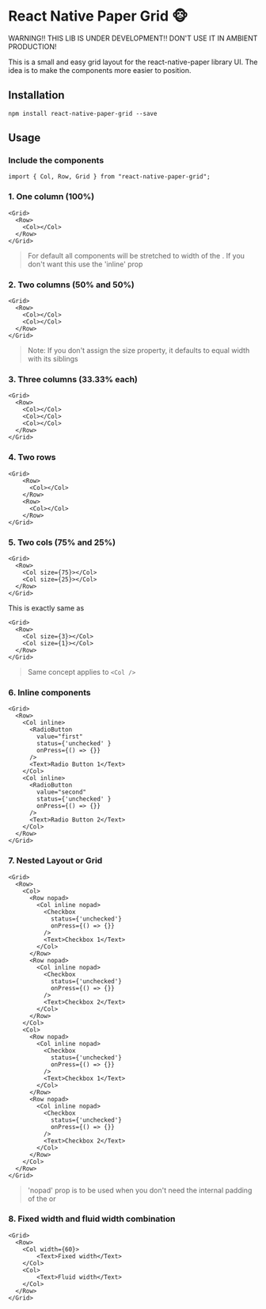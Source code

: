 # React Native Paper Grid 🐵
WARNING!! THIS LIB IS UNDER DEVELOPMENT!! DON'T USE IT IN AMBIENT PRODUCTION!

This is a small and easy grid layout for the react-native-paper library UI.
The idea is to make the components more easier to position.

## Installation

```
npm install react-native-paper-grid --save
```

## Usage

### Include the components

```
import { Col, Row, Grid } from "react-native-paper-grid";
```

### 1. One column (100%)

```
<Grid>
  <Row>
    <Col></Col>
  </Row>
</Grid>
```
> For default all components will be stretched to width of the <Col>. If you don't want this use the 'inline' prop

### 2. Two columns (50% and 50%)

```
<Grid>
  <Row>
    <Col></Col>
    <Col></Col>
  </Row>
</Grid>
```

> Note: If you don't assign the size property, it defaults to equal width with its siblings

### 3. Three columns (33.33% each)

```
<Grid>
  <Row>
    <Col></Col>
    <Col></Col>
    <Col></Col>
  </Row>
</Grid>
```

### 4. Two rows

```
<Grid>
    <Row>
      <Col></Col>
    </Row>
    <Row>
      <Col></Col>
    </Row>
</Grid>
```

### 5. Two cols (75% and 25%)

```
<Grid>
  <Row>
    <Col size={75}></Col>
    <Col size={25}></Col>
  </Row>
</Grid>
```

This is exactly same as

```
<Grid>
  <Row>
    <Col size={3}></Col>
    <Col size={1}></Col>
  </Row>
</Grid>
```

> Same concept applies to `<Col />`

### 6. Inline components

```
<Grid>
  <Row>
    <Col inline>
      <RadioButton
        value="first"
        status={'unchecked' }
        onPress={() => {}}
      />
      <Text>Radio Button 1</Text>
    </Col>
    <Col inline>
      <RadioButton
        value="second"
        status={'unchecked' }
        onPress={() => {}}
      />
      <Text>Radio Button 2</Text>
    </Col>
  </Row>
</Grid>
```

### 7. Nested Layout or Grid

```
<Grid>
  <Row>
    <Col>
      <Row nopad>
        <Col inline nopad>
          <Checkbox
            status={'unchecked'}
            onPress={() => {}}
          />
          <Text>Checkbox 1</Text>
        </Col>
      </Row>
      <Row nopad>
        <Col inline nopad>
          <Checkbox
            status={'unchecked'}
            onPress={() => {}}
          />
          <Text>Checkbox 2</Text>
        </Col>
      </Row>
    </Col>
    <Col>
      <Row nopad>
        <Col inline nopad>
          <Checkbox
            status={'unchecked'}
            onPress={() => {}}
          />
          <Text>Checkbox 1</Text>
        </Col>
      </Row>
      <Row nopad>
        <Col inline nopad>
          <Checkbox
            status={'unchecked'}
            onPress={() => {}}
          />
          <Text>Checkbox 2</Text>
        </Col>
      </Row>
    </Col>
  </Row>
</Grid>
```
> 'nopad' prop is to be used when you don't need the internal padding of the <Col> or <Row>

### 8. Fixed width and fluid width combination

```
<Grid>
  <Row>
    <Col width={60}>
        <Text>Fixed width</Text>
    </Col>
    <Col>
        <Text>Fluid width</Text>
    </Col>
  </Row>
</Grid>
```
